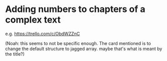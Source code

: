# Adding numbers to chapters of a complex text
e.g. https://trello.com/c/ObdWZZnC

(Noah: this seems to not be specific enough. The card mentioned is to change the default structure to jagged array. maybe that's what is meant by the title?)

